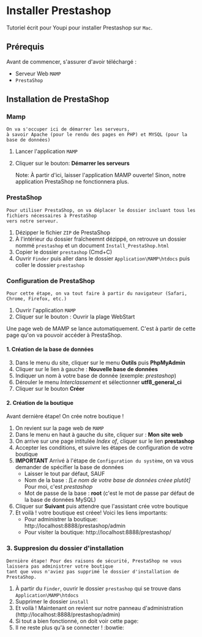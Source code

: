 # Installer Prestashop 

Tutoriel écrit pour Youpi pour installer Prestashop sur `Mac`. 

## Prérequis 
Avant de commencer, s'assurer d'avoir téléchargé : 
* Serveur Web `MAMP`  
* `PrestaShop`

## Installation de PrestaShop 
### Mamp 
    On va s'occuper ici de démarrer les serveurs, 
    à savoir Apache (pour le rendu des pages en PHP) et MYSQL (pour la base de données) 

1. Lancer l'application `MAMP` 
2. Cliquer sur le bouton: **Démarrer les serveurs**

    Note: À partir d'ici, laisser l'application MAMP ouverte! Sinon, notre application PrestaShop ne fonctionnera plus. 

### PrestaShop 
    Pour utiliser PrestaShop, on va déplacer le dossier incluant tous les fichiers nécessaires à PrestaShop 
    vers notre serveur. 

1. Dézipper le fichier `ZIP` de PrestaShop
2. À l'intérieur du dossier fraîcheemnt dézippé, on retrouve un dossier nommé `prestashop` et un document `Install_PrestaShop.html`
3. Copier le dossier `prestashop` (Cmd+C)
4. Ouvrir `Finder` puis aller dans le dossier `Application\MAMP\htdocs` puis coller le dossier `prestashop`

### Configuration de PrestaShop
    Pour cette étape, on va tout faire à partir du navigateur (Safari, Chrome, Firefox, etc.)

1. Ouvrir l'application `MAMP`
2. Cliquer sur le bouton : Ouvrir la plage WebStart 

Une page web de MAMP se lance automatiquement. C'est à partir de cette page qu'on va pouvoir accéder à PrestaShop.  

#### 1. Création de la base de données 
3. Dans le menu du site, cliquer sur le menu **Outils** puis **PhpMyAdmin**
4. Cliquer sur le lien à gauche : **Nouvelle base de données** 
5. Indiquer un nom à votre base de donnée (exemple: *prestashop*)
6. Dérouler le menu *Interclassement* et sélectionner **utf8_general_ci**
7. Cliquer sur le bouton **Créer**

#### 2. Création de la boutique 
Avant dernière étape! On crée notre boutique ! 

1. On revient sur la page web de `MAMP`
2. Dans le menu en haut à gauche du site, cliquer sur : **Mon site web**
3. On arrive sur une page intitulée *Index of*, cliquer sur le lien **prestashop**
4. Accepter les conditions, et suivre les étapes de configuration de votre boutique
5. **IMPORTANT** Arrivé à l'étape de `Configuration du système`, on va vous demander de spécifier la base de données 
    * Laisser le tout par défaut, SAUF  
    * Nom de la base : *[Le nom de votre base de données créee plutôt]* Pour moi, c'est *prestashop*
    * Mot de passe de la base : **root** (c'est le mot de passe par défaut de la base de données MySQL)
6. Cliquer sur **Suivant** puis attendre que l'assistant crée votre boutique
7. Et voilà ! votre boutique est créee! Voici les liens importants: 
    * Pour administrer la boutique: http://localhost:8888/prestashop/admin
    * Pour visiter la boutique: http://localhost:8888/prestashop/

### 3. Suppresion du dossier d'installation 
    Dernière étape! Pour des raisons de sécurité, PrestaShop ne vous laissera pas administrer votre boutique 
    tant que vous n'aviez pas supprimé le dossier d'installation de PrestaShop. 
1. À partir du `Finder`, ouvrir le dossier `prestashop` qui se trouve dans `Application\MAMP\htdocs`
2. Supprimer le dossier `install`
3. Et voilà ! Maintenant on revient sur notre panneau d'administration (http://localhost:8888/prestashop/admin)
4. Si tout a bien fonctionné, on doit voir cette page: 
5. Il ne reste plus qu'à se connecter ! :bowtie:
    





